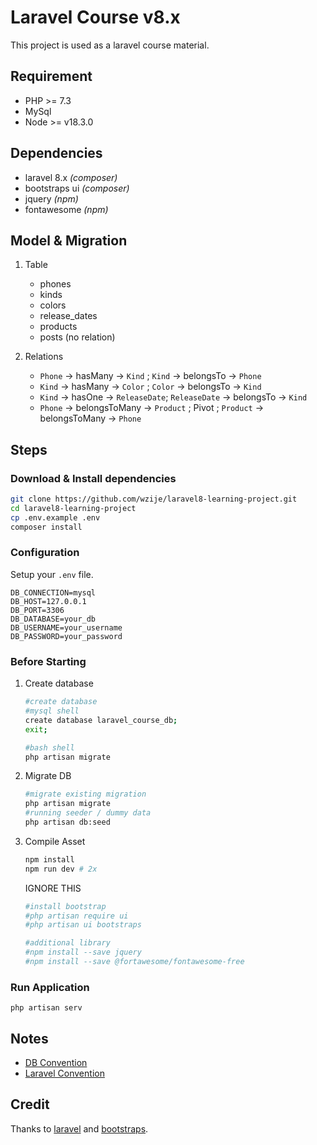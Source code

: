 # Laravel Course v8.x

This project is used as a laravel course material.

## Requirement
- PHP >= 7.3
- MySql 
- Node >= v18.3.0

## Dependencies
- laravel 8.x _(composer)_
- bootstraps ui _(composer)_
- jquery _(npm)_
- fontawesome _(npm)_

## Model & Migration 
1. Table
   - phones
   - kinds
   - colors
   - release_dates
   - products
   - posts (no relation)

2. Relations
   - `Phone` -> hasMany -> `Kind` ; `Kind` -> belongsTo -> `Phone`
   - `Kind` -> hasMany -> `Color` ; `Color` -> belongsTo -> `Kind`
   - `Kind` -> hasOne -> `ReleaseDate`;  `ReleaseDate` -> belongsTo -> `Kind`
   - `Phone` -> belongsToMany -> `Product` ; Pivot ; `Product` -> belongsToMany -> `Phone`

## Steps
### Download & Install dependencies
```bash
git clone https://github.com/wzije/laravel8-learning-project.git
cd laravel8-learning-project
cp .env.example .env
composer install
```

### Configuration
Setup your `.env` file.

```env
DB_CONNECTION=mysql
DB_HOST=127.0.0.1
DB_PORT=3306
DB_DATABASE=your_db
DB_USERNAME=your_username
DB_PASSWORD=your_password
```

### Before Starting
1. Create database
    ```bash
    #create database 
    #mysql shell
    create database laravel_course_db;
    exit;

    #bash shell
    php artisan migrate
    ```

2. Migrate DB
   ```bash
   #migrate existing migration
   php artisan migrate
   #running seeder / dummy data
   php artisan db:seed
   ```

3. Compile Asset

   ```bash
   npm install 
   npm run dev # 2x
   ```

   IGNORE THIS
   ```bash
   #install bootstrap 
   #php artisan require ui
   #php artisan ui bootstraps

   #additional library
   #npm install --save jquery
   #npm install --save @fortawesome/fontawesome-free
   ```
### Run Application
   ```
   php artisan serv
   ```

## Notes 
- [DB Convention](https://github.com/wzije/dev-notes/blob/main/database_convensions.md)
- [Laravel Convention](https://github.com/wzije/dev-notes/blob/main/laravel_conventions.md)

## Credit
Thanks to [laravel](https://laravel.com/) and [bootstraps](https://getbootstrap.com/).

